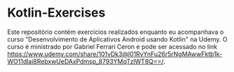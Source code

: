 # Kotlin-Exercises
Este repositório contém exercícios realizados enquanto eu acompanhava o curso "Desenvolvimento de Aplicativos Android usando Kotlin" na Udemy. O curso é ministrado por Gabriel Ferrari Ceron e pode ser acessado no link https://www.udemy.com/share/101vDk3@l01RvYnFu26r5rNgMAwwFktb1k-WO11dlai8RebxwUeDAxPdmsp_8793YMqTzlWT8Q==/.

